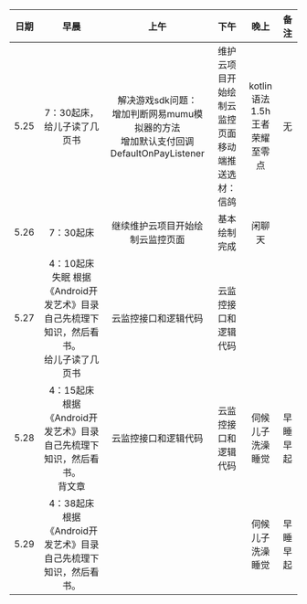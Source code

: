 | 日期   | 早晨 | 上午 | 下午 | 晚上 | 备注 |
| :---:  | :---: | :---: | :---:| :---: | :---: |
| 5.25   | 7：30起床，给儿子读了几页书 | 解决游戏sdk问题：<br> 增加判断网易mumu模拟器的方法<br> 增加默认支付回调DefaultOnPayListener | 维护云项目开始绘制云监控页面<br> 移动端推送选材：信鸽 | kotlin语法 1.5h<br> 王者荣耀至零点 | 无 |
| 5.26  | 7：30起床 |  继续维护云项目开始绘制云监控页面 | 基本绘制完成 | 闲聊天  |   |
| 5.27  | 4：10起床 失眠 根据《Android开发艺术》目录自己先梳理下知识，然后看书。<br> 给儿子读了几页书 |  云监控接口和逻辑代码 | 云监控接口和逻辑代码 |    |   |
| 5.28  | 4：15起床  根据《Android开发艺术》目录自己先梳理下知识，然后看书。<br> 背文章 |  云监控接口和逻辑代码 | 云监控接口和逻辑代码 |  伺候儿子洗澡睡觉  |  早睡早起 |
| 5.29  | 4：38起床  根据《Android开发艺术》目录自己先梳理下知识，然后看书。 |   |   |  伺候儿子洗澡睡觉  |  早睡早起 |